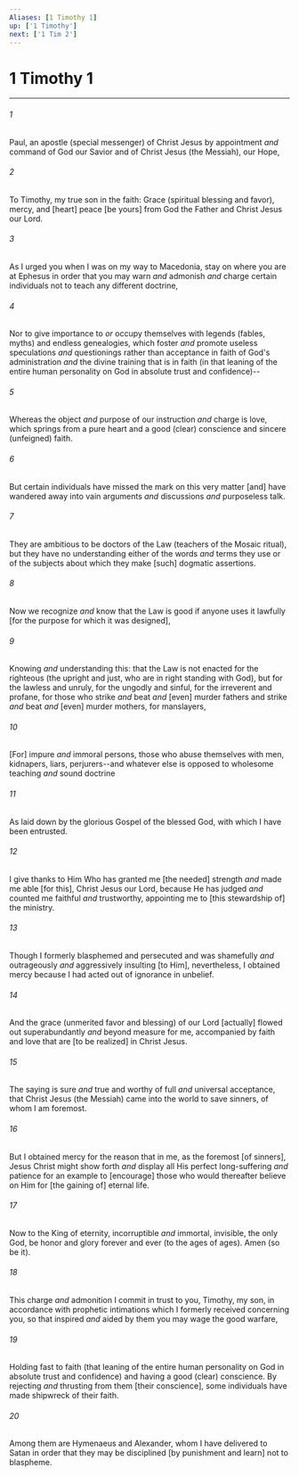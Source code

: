 ```yaml
---
Aliases: [1 Timothy 1]
up: ['1 Timothy']
next: ['1 Tim 2']
---
```

# 1 Timothy 1

***














###### 1 






Paul, an apostle (special messenger) of Christ Jesus by appointment _and_ command of God our Savior and of Christ Jesus (the Messiah), our Hope, 













###### 2 






To Timothy, my true son in the faith: Grace (spiritual blessing and favor), mercy, and [heart] peace [be yours] from God the Father and Christ Jesus our Lord. 













###### 3 






As I urged you when I was on my way to Macedonia, stay on where you are at Ephesus in order that you may warn _and_ admonish _and_ charge certain individuals not to teach any different doctrine, 













###### 4 






Nor to give importance to _or_ occupy themselves with legends (fables, myths) and endless genealogies, which foster _and_ promote useless speculations _and_ questionings rather than acceptance in faith of God's administration _and_ the divine training that is in faith (in that leaning of the entire human personality on God in absolute trust and confidence)-- 













###### 5 






Whereas the object _and_ purpose of our instruction _and_ charge is love, which springs from a pure heart and a good (clear) conscience and sincere (unfeigned) faith. 













###### 6 






But certain individuals have missed the mark on this very matter [and] have wandered away into vain arguments _and_ discussions _and_ purposeless talk. 













###### 7 






They are ambitious to be doctors of the Law (teachers of the Mosaic ritual), but they have no understanding either of the words _and_ terms they use or of the subjects about which they make [such] dogmatic assertions. 













###### 8 






Now we recognize _and_ know that the Law is good if anyone uses it lawfully [for the purpose for which it was designed], 













###### 9 






Knowing _and_ understanding this: that the Law is not enacted for the righteous (the upright and just, who are in right standing with God), but for the lawless and unruly, for the ungodly and sinful, for the irreverent and profane, for those who strike _and_ beat _and_ [even] murder fathers and strike _and_ beat _and_ [even] murder mothers, for manslayers, 













###### 10 






[For] impure _and_ immoral persons, those who abuse themselves with men, kidnapers, liars, perjurers--and whatever else is opposed to wholesome teaching _and_ sound doctrine 













###### 11 






As laid down by the glorious Gospel of the blessed God, with which I have been entrusted. 













###### 12 






I give thanks to Him Who has granted me [the needed] strength _and_ made me able [for this], Christ Jesus our Lord, because He has judged _and_ counted me faithful _and_ trustworthy, appointing me to [this stewardship of] the ministry. 













###### 13 






Though I formerly blasphemed and persecuted and was shamefully _and_ outrageously _and_ aggressively insulting [to Him], nevertheless, I obtained mercy because I had acted out of ignorance in unbelief. 













###### 14 






And the grace (unmerited favor and blessing) of our Lord [actually] flowed out superabundantly _and_ beyond measure for me, accompanied by faith and love that are [to be realized] in Christ Jesus. 













###### 15 






The saying is sure _and_ true and worthy of full _and_ universal acceptance, that Christ Jesus (the Messiah) came into the world to save sinners, of whom I am foremost. 













###### 16 






But I obtained mercy for the reason that in me, as the foremost [of sinners], Jesus Christ might show forth _and_ display all His perfect long-suffering _and_ patience for an example to [encourage] those who would thereafter believe on Him for [the gaining of] eternal life. 













###### 17 






Now to the King of eternity, incorruptible _and_ immortal, invisible, the only God, be honor and glory forever and ever (to the ages of ages). Amen (so be it). 













###### 18 






This charge _and_ admonition I commit in trust to you, Timothy, my son, in accordance with prophetic intimations which I formerly received concerning you, so that inspired _and_ aided by them you may wage the good warfare, 













###### 19 






Holding fast to faith (that leaning of the entire human personality on God in absolute trust and confidence) and having a good (clear) conscience. By rejecting _and_ thrusting from them [their conscience], some individuals have made shipwreck of their faith. 













###### 20 






Among them are Hymenaeus and Alexander, whom I have delivered to Satan in order that they may be disciplined [by punishment and learn] not to blaspheme.
